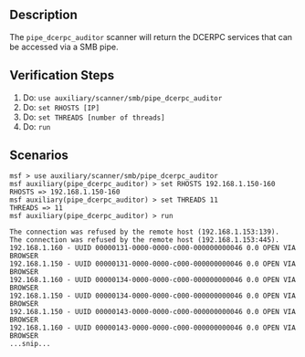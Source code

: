 ## Description

The `pipe_dcerpc_auditor` scanner will return the DCERPC services that can be accessed via a SMB pipe.

## Verification Steps

1. Do: ```use auxiliary/scanner/smb/pipe_dcerpc_auditor```
2. Do: ```set RHOSTS [IP]```
3. Do: ```set THREADS [number of threads]```
4. Do: ```run```

## Scenarios

```
msf > use auxiliary/scanner/smb/pipe_dcerpc_auditor
msf auxiliary(pipe_dcerpc_auditor) > set RHOSTS 192.168.1.150-160
RHOSTS => 192.168.1.150-160
msf auxiliary(pipe_dcerpc_auditor) > set THREADS 11
THREADS => 11
msf auxiliary(pipe_dcerpc_auditor) > run

The connection was refused by the remote host (192.168.1.153:139).
The connection was refused by the remote host (192.168.1.153:445).
192.168.1.160 - UUID 00000131-0000-0000-c000-000000000046 0.0 OPEN VIA BROWSER
192.168.1.150 - UUID 00000131-0000-0000-c000-000000000046 0.0 OPEN VIA BROWSER
192.168.1.160 - UUID 00000134-0000-0000-c000-000000000046 0.0 OPEN VIA BROWSER
192.168.1.150 - UUID 00000134-0000-0000-c000-000000000046 0.0 OPEN VIA BROWSER
192.168.1.150 - UUID 00000143-0000-0000-c000-000000000046 0.0 OPEN VIA BROWSER
192.168.1.160 - UUID 00000143-0000-0000-c000-000000000046 0.0 OPEN VIA BROWSER
...snip...
```
